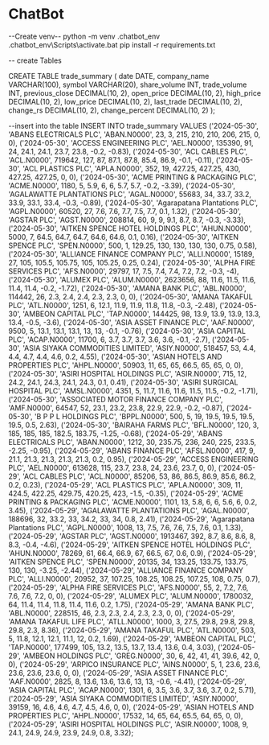 # ChatBot

--Create venv--
    python -m venv .chatbot_env
    .chatbot_env\Scripts\activate.bat
    pip install -r requirements.txt

-- create Tables

CREATE TABLE trade_summary (
    date DATE,
    company_name VARCHAR(100),
    symbol VARCHAR(20),
    share_volume INT,
    trade_volume INT,
    previous_close DECIMAL(10, 2),
    open_price DECIMAL(10, 2),
    high_price DECIMAL(10, 2),
    low_price DECIMAL(10, 2),
    last_trade DECIMAL(10, 2),
    change_rs DECIMAL(10, 2),
    change_percent DECIMAL(10, 2)
);

--insert into the table
INSERT INTO trade_summary VALUES 
('2024-05-30', 'ABANS ELECTRICALS PLC', 'ABAN.N0000', 23, 3, 215, 210, 210, 206, 215, 0, 0),
('2024-05-30', 'ACCESS ENGINEERING PLC', 'AEL.N0000', 135390, 91, 24, 24.1, 24.1, 23.7, 23.8, -0.2, -0.83),
('2024-05-30', 'ACL CABLES PLC', 'ACL.N0000', 719642, 127, 87, 87.1, 87.8, 85.4, 86.9, -0.1, -0.11),
('2024-05-30', 'ACL PLASTICS PLC', 'APLA.N0000', 352, 19, 427.25, 427.25, 430, 427.25, 427.25, 0, 0),
('2024-05-30', 'ACME PRINTING & PACKAGING PLC', 'ACME.N0000', 1180, 5, 5.9, 6, 6, 5.7, 5.7, -0.2, -3.39),
('2024-05-30', 'AGALAWATTE PLANTATIONS PLC', 'AGAL.N0000', 55683, 34, 33.7, 33.2, 33.9, 33.1, 33.4, -0.3, -0.89),
('2024-05-30', 'Agarapatana Plantations PLC', 'AGPL.N0000', 60520, 27, 7.6, 7.6, 7.7, 7.5, 7.7, 0.1, 1.32),
('2024-05-30', 'AGSTAR PLC', 'AGST.N0000', 208814, 60, 9, 9, 9.1, 8.7, 8.7, -0.3, -3.33),
('2024-05-30', 'AITKEN SPENCE HOTEL HOLDINGS PLC', 'AHUN.N0000', 5000, 7, 64.5, 64.7, 64.7, 64.6, 64.6, 0.1, 0.16),
('2024-05-30', 'AITKEN SPENCE PLC', 'SPEN.N0000', 500, 1, 129.25, 130, 130, 130, 130, 0.75, 0.58),
('2024-05-30', 'ALLIANCE FINANCE COMPANY PLC', 'ALLI.N0000', 15189, 27, 105, 105.5, 105.75, 105, 105.25, 0.25, 0.24),
('2024-05-30', 'ALPHA FIRE SERVICES PLC', 'AFS.N0000', 29797, 17, 7.5, 7.4, 7.4, 7.2, 7.2, -0.3, -4),
('2024-05-30', 'ALUMEX PLC', 'ALUM.N0000', 2623656, 88, 11.6, 11.5, 11.6, 11.4, 11.4, -0.2, -1.72),
('2024-05-30', 'AMANA BANK PLC', 'ABL.N0000', 114442, 26, 2.3, 2.4, 2.4, 2.3, 2.3, 0, 0),
('2024-05-30', 'AMANA TAKAFUL PLC', 'ATL.N0000', 1251, 6, 12.1, 11.9, 11.9, 11.8, 11.8, -0.3, -2.48),
('2024-05-30', 'AMBEON CAPITAL PLC', 'TAP.N0000', 144425, 98, 13.9, 13.9, 13.9, 13.3, 13.4, -0.5, -3.6),
('2024-05-30', 'ASIA ASSET FINANCE PLC', 'AAF.N0000', 9500, 5, 13.1, 13.1, 13.1, 13, 13, -0.1, -0.76),
('2024-05-30', 'ASIA CAPITAL PLC', 'ACAP.N0000', 11700, 6, 3.7, 3.7, 3.7, 3.6, 3.6, -0.1, -2.7),
('2024-05-30', 'ASIA SIYAKA COMMODITIES LIMITED', 'ASIY.N0000', 518457, 53, 4.4, 4.4, 4.7, 4.4, 4.6, 0.2, 4.55),
('2024-05-30', 'ASIAN HOTELS AND PROPERTIES PLC', 'AHPL.N0000', 50903, 11, 65, 65, 66.5, 65, 65, 0, 0),
('2024-05-30', 'ASIRI HOSPITAL HOLDINGS PLC', 'ASIR.N0000', 715, 12, 24.2, 24.1, 24.3, 24.1, 24.3, 0.1, 0.41),
('2024-05-30', 'ASIRI SURGICAL HOSPITAL PLC', 'AMSL.N0000', 4351, 5, 11.7, 11.6, 11.6, 11.5, 11.5, -0.2, -1.71),
('2024-05-30', 'ASSOCIATED MOTOR FINANCE COMPANY PLC', 'AMF.N0000', 64547, 52, 23.1, 23.2, 23.8, 22.9, 22.9, -0.2, -0.87),
('2024-05-30', 'B P P L HOLDINGS PLC', 'BPPL.N0000', 500, 5, 19, 19.5, 19.5, 19.5, 19.5, 0.5, 2.63),
('2024-05-30', 'BAIRAHA FARMS PLC', 'BFL.N0000', 120, 3, 185, 185, 185, 182.5, 183.75, -1.25, -0.68),
('2024-05-29', 'ABANS ELECTRICALS PLC', 'ABAN.N0000', 1212, 30, 235.75, 236, 240, 225, 233.5, -2.25, -0.95),
('2024-05-29', 'ABANS FINANCE PLC', 'AFSL.N0000', 417, 9, 21.1, 21.3, 21.3, 21.3, 21.3, 0.2, 0.95),
('2024-05-29', 'ACCESS ENGINEERING PLC', 'AEL.N0000', 613628, 115, 23.7, 23.8, 24, 23.6, 23.7, 0, 0),
('2024-05-29', 'ACL CABLES PLC', 'ACL.N0000', 85206, 53, 86, 86.5, 86.9, 85.6, 86.2, 0.2, 0.23),
('2024-05-29', 'ACL PLASTICS PLC', 'APLA.N0000', 309, 11, 424.5, 422.25, 429.75, 420.25, 423, -1.5, -0.35),
('2024-05-29', 'ACME PRINTING & PACKAGING PLC', 'ACME.N0000', 1101, 13, 5.8, 6, 6, 5.6, 6, 0.2, 3.45),
('2024-05-29', 'AGALAWATTE PLANTATIONS PLC', 'AGAL.N0000', 188696, 32, 33.2, 33, 34.2, 33, 34, 0.8, 2.41),
('2024-05-29', 'Agarapatana Plantations PLC', 'AGPL.N0000', 1008, 13, 7.5, 7.6, 7.6, 7.5, 7.6, 0.1, 1.33),
('2024-05-29', 'AGSTAR PLC', 'AGST.N0000', 1913467, 392, 8.7, 8.6, 8.6, 8, 8.3, -0.4, -4.6),
('2024-05-29', 'AITKEN SPENCE HOTEL HOLDINGS PLC', 'AHUN.N0000', 78269, 61, 66.4, 66.9, 67, 66.5, 67, 0.6, 0.9),
('2024-05-29', 'AITKEN SPENCE PLC', 'SPEN.N0000', 20135, 34, 133.25, 133.75, 133.75, 130, 130, -3.25, -2.44),
('2024-05-29', 'ALLIANCE FINANCE COMPANY PLC', 'ALLI.N0000', 20952, 37, 107.25, 108.25, 108.25, 107.25, 108, 0.75, 0.7),
('2024-05-29', 'ALPHA FIRE SERVICES PLC', 'AFS.N0000', 55, 2, 7.2, 7.6, 7.6, 7.6, 7.2, 0, 0),
('2024-05-29', 'ALUMEX PLC', 'ALUM.N0000', 1780032, 64, 11.4, 11.4, 11.8, 11.4, 11.6, 0.2, 1.75),
('2024-05-29', 'AMANA BANK PLC', 'ABL.N0000', 228515, 46, 2.3, 2.3, 2.4, 2.3, 2.3, 0, 0),
('2024-05-29', 'AMANA TAKAFUL LIFE PLC', 'ATLL.N0000', 1000, 3, 27.5, 29.8, 29.8, 29.8, 29.8, 2.3, 8.36),
('2024-05-29', 'AMANA TAKAFUL PLC', 'ATL.N0000', 503, 5, 11.8, 12.1, 12.1, 11.1, 12, 0.2, 1.69),
('2024-05-29', 'AMBEON CAPITAL PLC', 'TAP.N0000', 177499, 105, 13.2, 13.5, 13.7, 13.4, 13.6, 0.4, 3.03),
('2024-05-29', 'AMBEON HOLDINGS PLC', 'GREG.N0000', 30, 6, 42, 41, 41, 39.6, 42, 0, 0),
('2024-05-29', 'ARPICO INSURANCE PLC', 'AINS.N0000', 5, 1, 23.6, 23.6, 23.6, 23.6, 23.6, 0, 0),
('2024-05-29', 'ASIA ASSET FINANCE PLC', 'AAF.N0000', 2825, 8, 13.6, 13.6, 13.6, 13, 13, -0.6, -4.41),
('2024-05-29', 'ASIA CAPITAL PLC', 'ACAP.N0000', 1301, 6, 3.5, 3.6, 3.7, 3.6, 3.7, 0.2, 5.71),
('2024-05-29', 'ASIA SIYAKA COMMODITIES LIMITED', 'ASIY.N0000', 39159, 16, 4.6, 4.6, 4.7, 4.5, 4.6, 0, 0),
('2024-05-29', 'ASIAN HOTELS AND PROPERTIES PLC', 'AHPL.N0000', 17532, 14, 65, 64, 65.5, 64, 65, 0, 0),
('2024-05-29', 'ASIRI HOSPITAL HOLDINGS PLC', 'ASIR.N0000', 1008, 9, 24.1, 24.9, 24.9, 23.9, 24.9, 0.8, 3.32);
